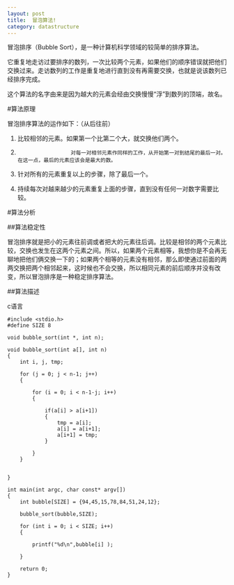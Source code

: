 ```yaml
---
layout: post
title:  冒泡算法!
category: datastructure
---
```



冒泡排序（Bubble Sort），是一种计算机科学领域的较简单的排序算法。

它重复地走访过要排序的数列，一次比较两个元素，如果他们的顺序错误就把他们交换过来。走访数列的工作是重复地进行直到没有再需要交换，也就是说该数列已经排序完成。

这个算法的名字由来是因为越大的元素会经由交换慢慢“浮”到数列的顶端，故名。


#算法原理

冒泡排序算法的运作如下：（从后往前）

1.	比较相邻的元素。如果第一个比第二个大，就交换他们两个。

2.						对每一对相邻元素作同样的工作，从开始第一对到结尾的最后一对。在这一点，最后的元素应该会是最大的数。

3.	针对所有的元素重复以上的步骤，除了最后一个。

4.	持续每次对越来越少的元素重复上面的步骤，直到没有任何一对数字需要比较。 


#算法分析

##算法稳定性

冒泡排序就是把小的元素往前调或者把大的元素往后调。比较是相邻的两个元素比较，交换也发生在这两个元素之间。所以，如果两个元素相等，我想你是不会再无聊地把他们俩交换一下的；如果两个相等的元素没有相邻，那么即使通过前面的两两交换把两个相邻起来，这时候也不会交换，所以相同元素的前后顺序并没有改变，所以冒泡排序是一种稳定排序算法。

##算法描述


c语言
	

	#include <stdio.h>
	#define SIZE 8
	
	void bubble_sort(int *, int n);
	
	void bubble_sort(int a[], int n)
	{
		int i, j, tmp;
	
		for (j = 0; j < n-1; j++)
		{
	
			for (i = 0; i < n-1-j; i++) 
			{
	
				if(a[i] > a[i+1])
				{
					tmp = a[i];
					a[i] = a[i+1];
					a[i+1] = tmp;
				}
	
			}
		}
	
	
	}
	
	int main(int argc, char const* argv[])
	{
		int bubble[SIZE] = {94,45,15,78,84,51,24,12};
	
		bubble_sort(bubble,SIZE);
	
		for (int i = 0; i < SIZE; i++)
		{
	
			printf("%d\n",bubble[i] );
	
		}
		
		return 0;
	}
